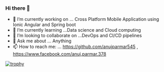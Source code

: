 ### Hi there 👋

<!--
**anujparmar545/anujparmar545** is a ✨ _special_ ✨ repository because its `README.md` (this file) appears on your GitHub profile.

Here are some ideas to get you started:
-->
- 🔭 I’m currently working on ... Cross Platform Mobile Application using Ionic Angular and Spring boot
- 🌱 I’m currently learning ...Data science and Cloud computing
- 👯 I’m looking to collaborate on ...DevOps and CI/CD pipelines
- 💬 Ask me about ... Anything
- 📫 How to reach me: ... https://github.com/anujparmar545 , https://www.facebook.com/anuj.parmar.378


[![trophy](https://github-profile-trophy.vercel.app/?username=anujparmar545)](https://github.com/ryo-ma/github-profile-trophy)



